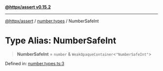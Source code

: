 [**@httpx/assert v0.15.2**](../../README.md)

***

[@httpx/assert](../../README.md) / [number.types](../README.md) / NumberSafeInt

# Type Alias: NumberSafeInt

> **NumberSafeInt** = `number` & `WeakOpaqueContainer`\<`"NumberSafeInt"`\>

Defined in: [number.types.ts:3](https://github.com/belgattitude/httpx/blob/b6bd279cf69f2d17f3ec46e9618a31cb72744279/packages/assert/src/number.types.ts#L3)
